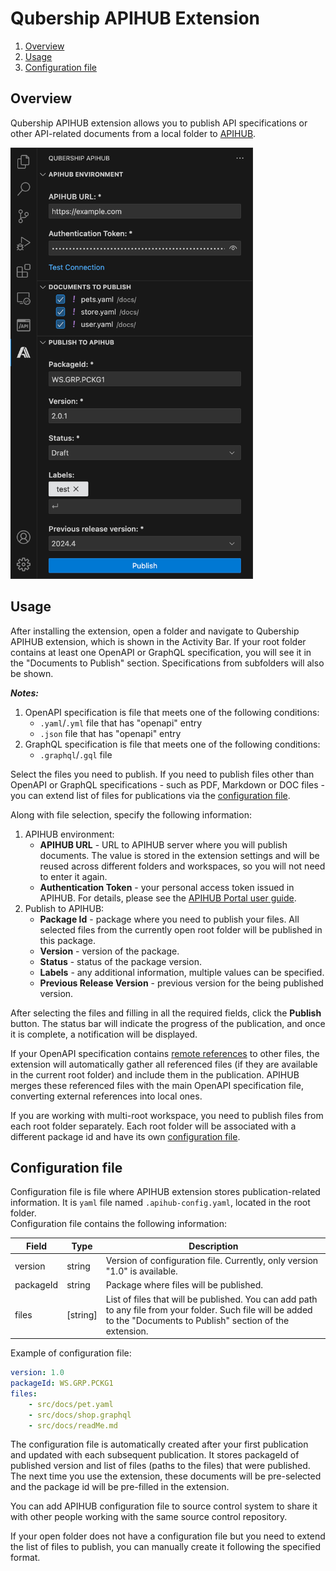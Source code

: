 # Qubership APIHUB Extension
1. [Overview](#overview)
2. [Usage](#usage)
3. [Configuration file](#configuration-file)

## Overview
Qubership APIHUB extension allows you to publish API specifications or other API-related documents from a local folder to [APIHUB](https://github.com/Netcracker/qubership-apihub-ui).

<img src="/docs/img/qubership-apihub-extension.png" width="388" height="690">

## Usage
After installing the extension, open a folder and navigate to Qubership APIHUB extension, which is shown in the Activity Bar. If your root folder contains at least one OpenAPI or GraphQL specification, you will see it in the "Documents to Publish" section. Specifications from subfolders will also be shown.

***Notes:*** 
1. OpenAPI specification is file that meets one of the following conditions:
   -  ```.yaml```/```.yml``` file that has "openapi" entry
   -  ```.json``` file that has "openapi" entry
2. GraphQL specification is file that meets one of the following conditions:
   - ```.graphql```/```.gql``` file  


Select the files you need to publish. If you need to publish files other than OpenAPI or GraphQL specifications - such as PDF, Markdown or DOC files - you can extend list of files for publications via the [configuration file](#configuration-file). 	

Along with file selection, specify the following information:
1. APIHUB environment:
    * **APIHUB URL** - URL to APIHUB server where you will publish documents. The value is stored in the extension settings and will be reused across different folders and workspaces, so you will not need to enter it again.
    * **Authentication Token** - your personal access token issued in APIHUB. For details, please see the [APIHUB Portal user guide](https://github.com/Netcracker/qubership-apihub-ui/blob/main/docs/Portal%20User%20Guide.md#personal-access-tokens).
2. Publish to APIHUB:
    * **Package Id** - package where you need to publish your files. All selected files from the currently open root folder will be published in this package.
    * **Version** - version of the package.
    * **Status** - status of the package version.
    * **Labels** - any additional information, multiple values can be specified.
    * **Previous Release Version** - previous version for the being published version.

After selecting the files and filling in all the required fields, click the **Publish** button. The status bar will indicate the progress of the publication, and once it is complete, a notification will be displayed.

If your OpenAPI specification contains [remote references](https://swagger.io/docs/specification/v3_0/using-ref/) to other files, the extension will automatically gather all referenced files (if they are available in the current root folder) and include them in the publication. APIHUB merges these referenced files with the main OpenAPI specification file, converting external references into local ones.

If you are working with multi-root workspace, you need to publish files from each root folder separately. Each root folder will be associated with a different package id and have its own [configuration file](#configuration-file).

## Configuration file
Configuration file is file where APIHUB extension stores publication-related information. It is ```yaml``` file named ```.apihub-config.yaml```, located in the root folder.  
Configuration file contains the following information:

| Field     | Type             | Description    |
| --------- | ---------------- | -------------- |
| version   | string           | Version of configuration file. Currently, only version "1.0" is available. |
| packageId | string           | Package where files will be published.|
| files     | [string]         | List of files that will be published. You can add path to any file from your folder. Such file will be added to the "Documents to Publish" section of the extension.|  

Example of configuration file:
```yaml
version: 1.0
packageId: WS.GRP.PCKG1
files: 
    - src/docs/pet.yaml
    - src/docs/shop.graphql
    - src/docs/readMe.md
```
The configuration file is automatically created after your first publication and updated with each subsequent publication. It stores packageId of published version and list of files (paths to the files) that were published. The next time you use the extension, these documents will be pre-selected and the package id will be pre-filled in the extension.

You can add APIHUB configuration file to source control system to share it with other people working with the same source control repository.

If your open folder does not have a configuration file but you need to extend the list of files to publish, you can manually create it following the specified format.
